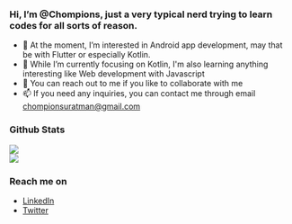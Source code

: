 ### Hi, I’m @Chompions, just a very typical nerd trying to learn codes for all sorts of reason. 

- 👀 At the moment, I’m interested in Android app development, may that be with Flutter or especially Kotlin. 
- 🌱 While I’m currently focusing on Kotlin, I'm also learning anything interesting like Web development with Javascript
- 💞️ You can reach out to me if you like to collaborate with me  
- 📫 If you need any inquiries, you can contact me through email chompionsuratman@gmail.com

### Github Stats
<a href="https://github.com/Chompions">
  <img src="https://github-readme-stats.vercel.app/api?username=Chompions&show_icons=true&theme=radical&include_all_commits=true&count_private=true"/>
  <br>
  <img src="https://github-readme-stats.vercel.app/api/top-langs/?username=Chompions&theme=radical"/>
</a>

### Reach me on
- <a href="https://www.linkedin.com/in/chompions/">LinkedIn</a>
- <a href="https://twitter.com/Chom_Dum_Dum">Twitter</a>
